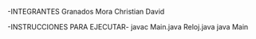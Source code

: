 -INTEGRANTES
Granados Mora Christian David

-INSTRUCCIONES PARA EJECUTAR-
javac Main.java Reloj.java
java Main
